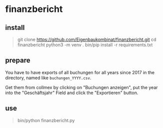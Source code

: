 # finanzbericht

## install

> git clone https://github.com/Eigenbaukombinat/finanzbericht.git
> cd finanzbericht
> python3 -m venv .
> bin/pip install -r requirements.txt

## prepare

You have to have exports of all buchungen for all years since 2017 in the directory, named like `buchungen_YYYY.csv`.

Get them from collmex by clicking on "Buchungen anzeigen", put the year into the "Geschäftsjahr" Field and click the "Exportieren" button.

## use

> bin/python finanzbericht.py


